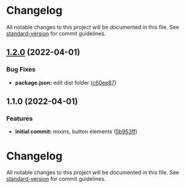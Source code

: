 # Changelog

All notable changes to this project will be documented in this file. See [standard-version](https://github.com/conventional-changelog/standard-version) for commit guidelines.

## [1.2.0](https://github.com/SandyLudosky/Sassy-buttons/compare/v1.1.0...v1.2.0) (2022-04-01)


### Bug Fixes

* **package.json:** edit dist folder ([c60ee87](https://github.com/SandyLudosky/Sassy-buttons/commit/c60ee87cba6d0ee6615fc07b603f5a8c10898494))

## 1.1.0 (2022-04-01)


### Features

* **initial commit:** mixins, button elements ([5b953ff](https://github.com/SandyLudosky/Sassy-buttons/commit/5b953ff80c93880ad919e9c8ed7004d79fd084a2))

# Changelog

All notable changes to this project will be documented in this file. See [standard-version](https://github.com/conventional-changelog/standard-version) for commit guidelines.
